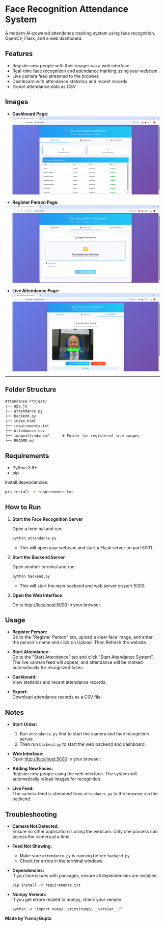 # Face Recognition Attendance System

A modern AI-powered attendance tracking system using face recognition, OpenCV, Flask, and a web dashboard.

## Features

- Register new people with their images via a web interface.
- Real-time face recognition and attendance marking using your webcam.
- Live camera feed streamed to the browser.
- Dashboard with attendance statistics and recent records.
- Export attendance data as CSV.


## Images

- **Dashboard Page:**  
  ![Dashboard Screenshot](Screenshots/Dashboard.png)

- **Register Person Page:**  
  ![Register Person Screenshot](Screenshots/Register.png)

- **Live Attendance Page:**  
  ![Live Attendance Screenshot](Screenshots/FaceRecognition2.png)



---

## Folder Structure

```
Attendance Project/
├── app.js
├── attendance.py
├── backend.py
├── index.html
├── requirements.txt
├── Attendance.csv
├── imageattendance/      # Folder for registered face images
└── README.md
```

## Requirements

- Python 3.8+
- pip

Install dependencies:

```bash
pip install -r requirements.txt
```

## How to Run

1. **Start the Face Recognition Server**

   Open a terminal and run:

   ```bash
   python attendance.py
   ```

   - This will open your webcam and start a Flask server on port 5001.

2. **Start the Backend Server**

   Open another terminal and run:

   ```bash
   python backend.py
   ```

   - This will start the main backend and web server on port 5000.

3. **Open the Web Interface**

   Go to [http://localhost:5000](http://localhost:5000) in your browser.

## Usage

- **Register Person:**  
  Go to the "Register Person" tab, upload a clear face image, and enter the person's name and click on Upload.
  Then Refresh the website.

- **Start Attendance:**  
  Go to the "Start Attendance" tab and click "Start Attendance System".  
  The live camera feed will appear, and attendance will be marked automatically for recognized faces.

- **Dashboard:**  
  View statistics and recent attendance records.

- **Export:**  
  Download attendance records as a CSV file.

## Notes

- **Start Order:**  
  1. Run `attendance.py` first to start the camera and face recognition server.  
  2. Then run `backend.py` to start the web backend and dashboard.
- **Web Interface:**  
  Open [http://localhost:5000](http://localhost:5000) in your browser.

- **Adding New Faces:**  
  Register new people using the web interface. The system will automatically reload images for recognition.

- **Live Feed:**  
  The camera feed is streamed from `attendance.py` to the browser via the backend.

## Troubleshooting

- **Camera Not Detected:**  
  Ensure no other application is using the webcam. Only one process can access the camera at a time.

- **Feed Not Showing:**  
  - Make sure `attendance.py` is running before `backend.py`.
  - Check for errors in the terminal windows.

- **Dependencies:**  
  If you face issues with packages, ensure all dependencies are installed:
  ```
  pip install -r requirements.txt
  ```

- **Numpy Version:**  
  If you get errors related to numpy, check your version:
  ```
  python -c "import numpy; print(numpy.__version__)"
  ```

**Made by Yuvraj Gupta**
